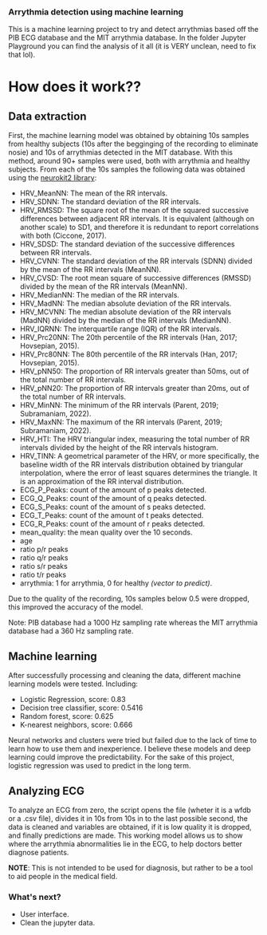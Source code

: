 ### Arrythmia detection using machine learning

This is a machine learning project to try and detect arrythmias based off the PIB ECG database and the MIT arrythmia database. In the folder Jupyter Playground you can find the analysis of it all (it is VERY unclean, need to fix that lol).

# How does it work??

## Data extraction

First, the machine learning model was obtained by obtaining 10s samples from healthy subjects (10s after the begginging of the recording to eliminate nosie) and 10s of arrythmias detected in the MIT database.
With this method, around 90+ samples were used, both with arrythmia and healthy subjects. From each of the 10s samples the following data was obtained using the [neurokit2 library](https://neuropsychology.github.io/NeuroKit/):
- HRV_MeanNN: The mean of the RR intervals.
- HRV_SDNN: The standard deviation of the RR intervals.
- HRV_RMSSD: The square root of the mean of the squared successive differences between adjacent RR intervals. It is equivalent (although on another scale) to SD1, and therefore it is redundant to report correlations with both (Ciccone, 2017).
- HRV_SDSD: The standard deviation of the successive differences between RR intervals.
- HRV_CVNN: The standard deviation of the RR intervals (SDNN) divided by the mean of the RR intervals (MeanNN).
- HRV_CVSD: The root mean square of successive differences (RMSSD) divided by the mean of the RR intervals (MeanNN).
- HRV_MedianNN: The median of the RR intervals.
- HRV_MadNN: The median absolute deviation of the RR intervals.
- HRV_MCVNN: The median absolute deviation of the RR intervals (MadNN) divided by the median of the RR intervals (MedianNN).
- HRV_IQRNN: The interquartile range (IQR) of the RR intervals.
- HRV_Prc20NN: The 20th percentile of the RR intervals (Han, 2017; Hovsepian, 2015).
- HRV_Prc80NN: The 80th percentile of the RR intervals (Han, 2017; Hovsepian, 2015).
- HRV_pNN50: The proportion of RR intervals greater than 50ms, out of the total number of RR intervals.
- HRV_pNN20: The proportion of RR intervals greater than 20ms, out of the total number of RR intervals.
- HRV_MinNN: The minimum of the RR intervals (Parent, 2019; Subramaniam, 2022).
- HRV_MaxNN: The maximum of the RR intervals (Parent, 2019; Subramaniam, 2022).
- HRV_HTI: The HRV triangular index, measuring the total number of RR intervals divided by the height of the RR intervals histogram.
- HRV_TINN: A geometrical parameter of the HRV, or more specifically, the baseline width of the RR intervals distribution obtained by triangular interpolation, where the error of least squares determines the triangle. It is an approximation of the RR interval distribution.
- ECG_P_Peaks: count of the amount of p peaks detected.
- ECG_Q_Peaks: count of the amount of q peaks detected.
- ECG_S_Peaks: count of the amount of s peaks detected.
- ECG_T_Peaks: count of the amount of t peaks detected.
- ECG_R_Peaks: count of the amount of r peaks detected.
- mean_quality: the mean quality over the 10 seconds.
- age
- ratio p/r peaks
- ratio q/r peaks
- ratio s/r peaks
- ratio t/r peaks
- arrythmia: 1 for arrythmia, 0 for healthy *(vector to predict)*.

Due to the quality of the recording, 10s samples below 0.5 were dropped, this improved the accuracy of the model.

Note: PIB database had a 1000 Hz sampling rate whereas the MIT arrythmia database had a 360 Hz sampling rate.

## Machine learning

After successfully processing and cleaning the data, different machine learning models were tested. Including:
- Logistic Regression, score: 0.83
- Decision tree classifier, score: 0.5416
- Random forest, score: 0.625
- K-nearest neighbors, score: 0.666

Neural networks and clusters were tried but failed due to the lack of time to learn how to use them and inexperience. I believe these models and deep learning could improve the predictability. For the sake of this project, logistic regression was used to predict in the long term.

## Analyzing ECG

To analyze an ECG from zero, the script opens the file (wheter it is a wfdb or a .csv file), divides it in 10s from 10s in to the last possible second, the data is cleaned and variables are obtained, if it is low quality it is dropped, and finally predictions are made. This working model allows us to show where the arrythmia abnormalities lie in the ECG, to help doctors better diagnose patients.

**NOTE**: This is not intended to be used for diagnosis, but rather to be a tool to aid people in the medical field.

### What's next?

- User interface.
- Clean the jupyter data.

